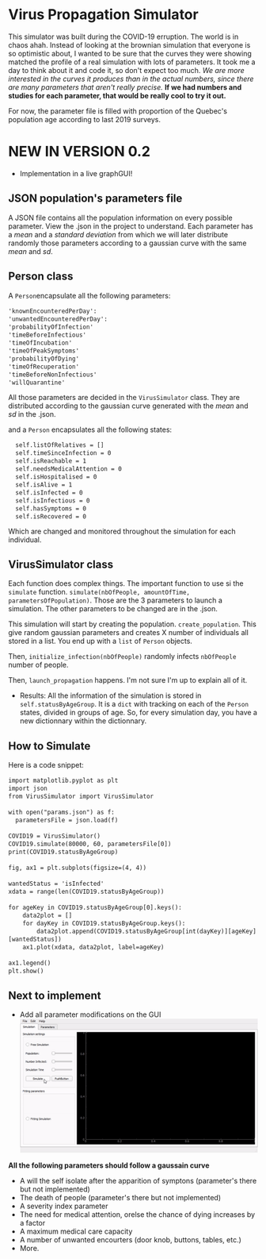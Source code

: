# Virus Propagation Simulator

This simulator was built during the COVID-19 erruption. The world is in chaos ahah.
Instead of looking at the brownian simulation that everyone is so optimistic about, I wanted to be sure that the curves they were showing matched the profile of a real simulation with lots of parameters. It took me a day to think about it and code it, so don't expect too much. _We are more interested in the curves it produces than in the actual numbers, since there are many parameters that aren't really precise._ **If we had numbers and studies for each parameter, that would be really cool to try it out.**

For now, the parameter file is filled with proportion of the Quebec's population age according to last 2019 surveys.

# NEW IN VERSION 0.2
- Implementation in a live graphGUI!

## JSON population's parameters file
A JSON file contains all the population information on every possible parameter. View the .json in the project to understand. Each parameter has a _mean_ and a _standard deviation_ from which we will later distribute randomly those parameters according to a gaussian curve with the same _mean_ and _sd_.

## Person class

A `Person`encapsulate all the following parameters:

    'knownEncounteredPerDay': 
    'unwantedEncounteredPerDay':
    'probabilityOfInfection'
    'timeBeforeInfectious'
    'timeOfIncubation'
    'timeOfPeakSymptoms'
    'probabilityOfDying'
    'timeOfRecuperation'
    'timeBeforeNonInfectious'
    'willQuarantine'

All those parameters are decided in the `VirusSimulator` class. They are distributed according to the gaussian curve generated with the _mean_ and _sd_ in the .json.

and a `Person` encapsulates all the following states:
        
      self.listOfRelatives = []
      self.timeSinceInfection = 0
      self.isReachable = 1
      self.needsMedicalAttention = 0
      self.isHospitalised = 0
      self.isAlive = 1
      self.isInfected = 0
      self.isInfectious = 0
      self.hasSymptoms = 0
      self.isRecovered = 0
 
Which are changed and monitored throughout the simulation for each individual.

## VirusSimulator class

Each function does complex things. The important function to use si the `simulate` function.
`simulate(nbOfPeople, amountOfTime, parametersOfPopulation)`. Those are the 3 parameters to launch a simulation. The other parameters to be changed are in the .json. 

This simulation will start by creating the population. `create_population`. This give random gaussian parameters and creates X number of individuals all stored in a list. You end up with a `list` of `Person` objects.

Then, `initialize_infection(nbOfPeople)` randomly infects `nbOfPeople` number of people.

Then, `launch_propagation` happens. I'm not sure I'm up to explain all of it.

- Results: All the information of the simulation is stored in `self.statusByAgeGroup`. It is a `dict` with tracking on each of the `Person` states, divided in groups of age. So, for every simulation day, you have a new dictionnary within the dictionnary.

## How to Simulate

Here is a code snippet:

    import matplotlib.pyplot as plt
    import json
    from VirusSimulator import VirusSimulator

    with open("params.json") as f:
      parametersFile = json.load(f)

    COVID19 = VirusSimulator()
    COVID19.simulate(80000, 60, parametersFile[0])
    print(COVID19.statusByAgeGroup)
    
    fig, ax1 = plt.subplots(figsize=(4, 4))

    wantedStatus = 'isInfected'
    xdata = range(len(COVID19.statusByAgeGroup))

    for ageKey in COVID19.statusByAgeGroup[0].keys():
        data2plot = []
        for dayKey in COVID19.statusByAgeGroup.keys():
            data2plot.append(COVID19.statusByAgeGroup[int(dayKey)][ageKey][wantedStatus])
        ax1.plot(xdata, data2plot, label=ageKey)

    ax1.legend()
    plt.show()


## Next to implement
- Add all parameter modifications on the GUI
![Demo GUI](doc/explication_1.gif)

**All the following parameters should follow a gaussain curve**

- A will the self isolate after the apparition of symptons (parameter's there but not implemented)
- The death of people (parameter's there but not implemented)
- A severity index parameter
- The need for medical attention, orelse the chance of dying increases by a factor
- A maximum medical care capacity
- A number of unwanted encourters (door knob, buttons, tables, etc.)
- More.

